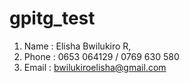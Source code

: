 # gpitg_test
 
1. Name   : Elisha Bwilukiro R,
2. Phone  : 0653 064129 / 0769 630 580
3. Email  : bwilukiroelisha@gmail.com

